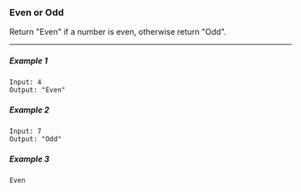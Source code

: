 ### Even or Odd

Return "Even" if a number is even, otherwise return "Odd".

---

##### Example 1
```
Input: 4  
Output: "Even"
```

##### Example 2
```
Input: 7  
Output: "Odd"
```

##### Example 3
```
Even

```